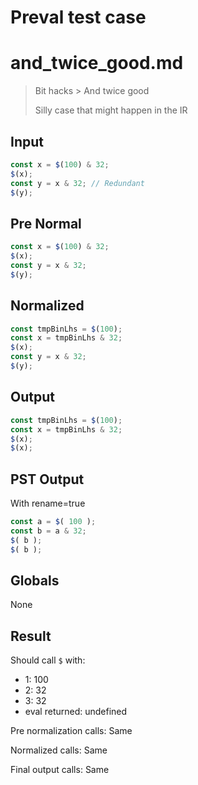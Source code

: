 # Preval test case

# and_twice_good.md

> Bit hacks > And twice good
>
> Silly case that might happen in the IR

## Input

`````js filename=intro
const x = $(100) & 32;
$(x);
const y = x & 32; // Redundant
$(y);
`````

## Pre Normal


`````js filename=intro
const x = $(100) & 32;
$(x);
const y = x & 32;
$(y);
`````

## Normalized


`````js filename=intro
const tmpBinLhs = $(100);
const x = tmpBinLhs & 32;
$(x);
const y = x & 32;
$(y);
`````

## Output


`````js filename=intro
const tmpBinLhs = $(100);
const x = tmpBinLhs & 32;
$(x);
$(x);
`````

## PST Output

With rename=true

`````js filename=intro
const a = $( 100 );
const b = a & 32;
$( b );
$( b );
`````

## Globals

None

## Result

Should call `$` with:
 - 1: 100
 - 2: 32
 - 3: 32
 - eval returned: undefined

Pre normalization calls: Same

Normalized calls: Same

Final output calls: Same
